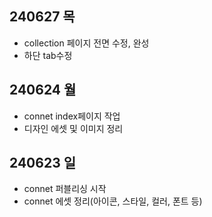 ## 240627 목 ##
- collection 페이지 전면 수정, 완성
- 하단 tab수정

## 240624 월 ##
- connet index페이지 작업
- 디자인 에셋 및 이미지 정리
  
## 240623 일 ##
- connet 퍼블리싱 시작
- connet 에셋 정리(아이콘, 스타일, 컬러, 폰트 등)
